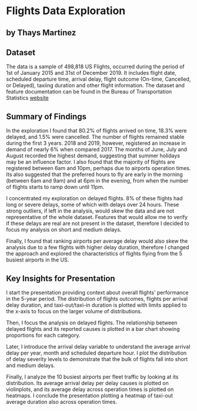 # Flights Data Exploration
## by Thays Martinez


## Dataset

The data is a sample of 498,818 US Flights, occurred during the period of 1st of January 2015 and 31st of December 2019. It includes flight date, scheduled departure time, arrival delay, flight outcome (On-time, Cancelled, or Delayed), taxiing duration and other flight information. The dataset and feature documentation can be found in the Bureau of Transportation Statistics [website](https://www.transtats.bts.gov/Fields.asp?Table_ID=236)

## Summary of Findings

In the exploration I found that 80.2% of flights arrived on time, 18.3% were delayed, and 1.5% were cancelled. The number of flights remained stable during the first 3 years. 2018 and 2019, however, registered an increase in demand of nearly 6% when compared 2017. The months of June, July and August recorded the highest demand, suggesting that summer holidays may be an influence factor. I also found that the majority of flights are registered between 6am and 10pm, perhaps due to airports operation times. Its also suggested that the preferred hours to fly are early in the morning (between 6am and 9am) and at 6pm in the evening, from when the number of flights starts to ramp down until 11pm.

I concentrated my exploration on delayed flights. 8% of these flights had long or severe delays, some of which with delays over 24 hours. These strong outliers, if left in the analysis, would skew the data and are not representative of the whole dataset. Features that would allow me to verify if these delays are real are not present in the dataset, therefore I decided to focus my analysis on short and medium delays.

Finally, I found that ranking airports per average delay would also skew the analysis due to a few flights with higher delay duration, therefore I changed the approach and explored the characteristics of flights flying from the 5 busiest airports in the US.

## Key Insights for Presentation

I start the presentation providing context about overall flights' performance in the 5-year period. The distribution of flights outcomes, flights per arrival delay duration, and taxi-out/taxi-in duration is plotted with limits applied to the x-axis to focus on the larger volume of distributions.

Then, I focus the analysis on delayed flights. The relationship between delayed flights and its reported causes is plotted in a bar chart showing proportions for each category.

Later, I introduce the arrival delay variable to understand the average arrival delay per year, month and scheduled departure hour. I plot the distribution of delay severity levels to demonstrate that the bulk of flights fall into short and medium delays.

Finally, I analyze the 10 busiest airports per fleet traffic by looking at its distribution. Its average arrival delay per delay causes is plotted on violinplots, and its average delay across operation times is plotted on heatmaps. I conclude the presentation plotting a heatmap of taxi-out average duration also across operation times.
